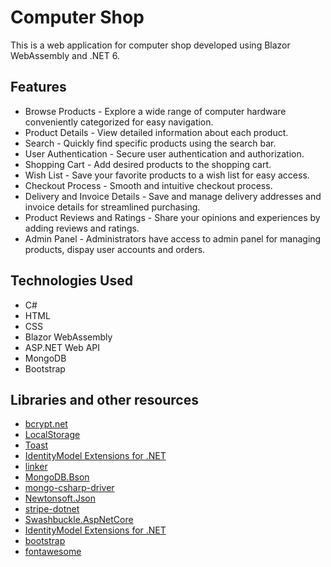 # Computer Shop

This is a web application for computer shop developed using Blazor WebAssembly and .NET 6.

## Features

* Browse Products - Explore a wide range of computer hardware conveniently categorized for easy navigation.
* Product Details - View detailed information about each product.
* Search - Quickly find specific products using the search bar.
* User Authentication - Secure user authentication and authorization.
* Shopping Cart - Add desired products to the shopping cart.
* Wish List - Save your favorite products to a wish list for easy access.
* Checkout Process - Smooth and intuitive checkout process.
* Delivery and Invoice Details - Save and manage delivery addresses and invoice details for streamlined purchasing.
* Product Reviews and Ratings - Share your opinions and experiences by adding reviews and ratings.
* Admin Panel - Administrators have access to admin panel for managing products, dispay user accounts and orders.


## Technologies Used

* C#
* HTML
* CSS
* Blazor WebAssembly
* ASP.NET Web API
* MongoDB
* Bootstrap
  

## Libraries and other resources
* [bcrypt.net](https://github.com/BcryptNet/bcrypt.net/tree/main)
* [LocalStorage](https://github.com/Blazored/LocalStorage)
* [Toast](https://github.com/Blazored/Toast)
* [IdentityModel Extensions for .NET](https://github.com/AzureAD/azure-activedirectory-identitymodel-extensions-for-dotnet)
* [linker](https://github.com/dotnet/linker)
* [MongoDB.Bson](https://github.com/mongodb/mongo-csharp-driver)
* [mongo-csharp-driver](https://github.com/mongodb/mongo-csharp-driver)
* [Newtonsoft.Json](https://github.com/JamesNK/Newtonsoft.Json)
* [stripe-dotnet](https://github.com/stripe/stripe-dotnet)
* [Swashbuckle.AspNetCore](https://github.com/domaindrivendev/Swashbuckle.AspNetCore)
* [IdentityModel Extensions for .NET](https://github.com/AzureAD/azure-activedirectory-identitymodel-extensions-for-dotnet)
* [bootstrap](https://github.com/twbs/bootstrap/tree/main)
* [fontawesome](https://fontawesome.com)
